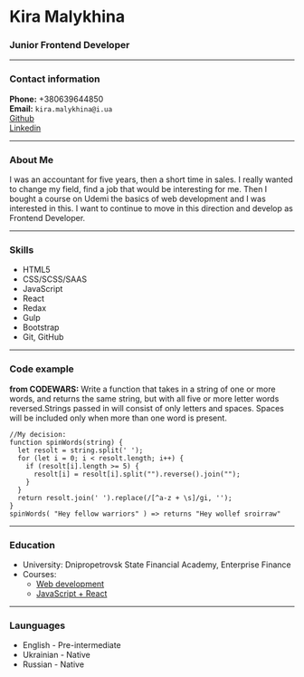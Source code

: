 # Kira Malykhina
### Junior Frontend Developer   
---
### Contact information  
**Phone:** +380639644850  
**Email:** `kira.malykhina@i.ua`   
[Github](https://github.com/KiraMalykhina)  
[Linkedin](https://www.linkedin.com/in/%D0%BAi%D1%80%D0%B0-%D0%BC%D0%B0%D0%BB%D0%B8%D1%85%D1%96%D0%BD%D0%B0-183839293/)  

---
### About Me 
I was an accountant for five years, then a short time in sales. I really wanted to change my field, find a job that would be interesting for me. Then I bought a course on Udemi the basics of web development and I was interested in this. I want to continue to move in this direction and develop as Frontend Developer.

---
### Skills  
- HTML5
- CSS/SCSS/SAAS
- JavaScript
- React
- Redax
- Gulp
- Bootstrap
- Git, GitHub

---
### Code example  
**from CODEWARS:** Write a function that takes in a string of one or more words, and returns the same string, but with all five or more letter words reversed.Strings passed in will consist of only letters and spaces. Spaces will be included only when more than one word is present.
```
//My decision:
function spinWords(string) {
  let resolt = string.split(' ');
  for (let i = 0; i < resolt.length; i++) {
    if (resolt[i].length >= 5) {
      resolt[i] = resolt[i].split("").reverse().join("");
    }
  }
  return resolt.join(' ').replace(/[^a-z + \s]/gi, '');
}
spinWords( "Hey fellow warriors" ) => returns "Hey wollef sroirraw"

```
---
### Education  
- University: Dnipropetrovsk State Financial Academy, Enterprise Finance
- Courses:
    - [Web development](https://www.udemy.com/course/webdeveloper/)
    - [JavaScript + React](https://www.udemy.com/course/javascript_full/)

---
### Launguages  
- English - Pre-intermediate
- Ukrainian - Native
- Russian - Native